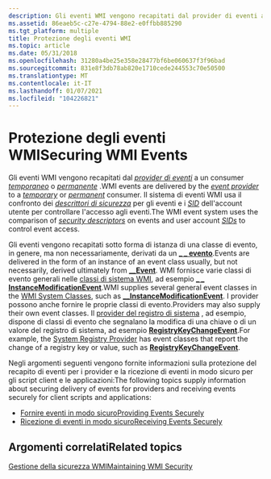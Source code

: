 ```yaml
---
description: Gli eventi WMI vengono recapitati dal provider di eventi a un consumer temporaneo o permanente. Il sistema di eventi WMI usa il confronto dei descrittori di sicurezza per gli eventi e i SID dell'account utente per controllare l'accesso agli eventi.
ms.assetid: 86eaeb5c-c27e-4794-88e2-e0ffbb885290
ms.tgt_platform: multiple
title: Protezione degli eventi WMI
ms.topic: article
ms.date: 05/31/2018
ms.openlocfilehash: 31280a4be25e358e28477bf6be060637f3f96bad
ms.sourcegitcommit: 831e8f3db78ab820e1710cede244553c70e50500
ms.translationtype: MT
ms.contentlocale: it-IT
ms.lasthandoff: 01/07/2021
ms.locfileid: "104226821"
---
```

# <a name="securing-wmi-events"></a><span data-ttu-id="058d6-104">Protezione degli eventi WMI</span><span class="sxs-lookup"><span data-stu-id="058d6-104">Securing WMI Events</span></span>

<span data-ttu-id="058d6-105">Gli eventi WMI vengono recapitati dal [*provider di eventi*](gloss-e.md) a un consumer [*temporaneo*](gloss-t.md) o [*permanente*](gloss-p.md) .</span><span class="sxs-lookup"><span data-stu-id="058d6-105">WMI events are delivered by the [*event provider*](gloss-e.md) to a [*temporary*](gloss-t.md) or [*permanent*](gloss-p.md) consumer.</span></span> <span data-ttu-id="058d6-106">Il sistema di eventi WMI usa il confronto dei [*descrittori di sicurezza*](gloss-s.md) per gli eventi e i [*SID*](gloss-s.md) dell'account utente per controllare l'accesso agli eventi.</span><span class="sxs-lookup"><span data-stu-id="058d6-106">The WMI event system uses the comparison of [*security descriptors*](gloss-s.md) on events and user account [*SIDs*](gloss-s.md) to control event access.</span></span>

<span data-ttu-id="058d6-107">Gli eventi vengono recapitati sotto forma di istanza di una classe di evento, in genere, ma non necessariamente, derivati da un [**\_ \_ evento**](--event.md).</span><span class="sxs-lookup"><span data-stu-id="058d6-107">Events are delivered in the form of an instance of an event class usually, but not necessarily, derived ultimately from [**\_\_Event**](--event.md).</span></span> <span data-ttu-id="058d6-108">WMI fornisce varie classi di evento generali nelle [classi di sistema WMI](wmi-system-classes.md), ad esempio [**\_ \_ InstanceModificationEvent**](--instancemodificationevent.md).</span><span class="sxs-lookup"><span data-stu-id="058d6-108">WMI supplies several general event classes in the [WMI System Classes](wmi-system-classes.md), such as [**\_\_InstanceModificationEvent**](--instancemodificationevent.md).</span></span> <span data-ttu-id="058d6-109">I provider possono anche fornire le proprie classi di evento.</span><span class="sxs-lookup"><span data-stu-id="058d6-109">Providers may also supply their own event classes.</span></span> <span data-ttu-id="058d6-110">Il [provider del registro di sistema](/previous-versions/windows/desktop/regprov/system-registry-provider) , ad esempio, dispone di classi di evento che segnalano la modifica di una chiave o di un valore del registro di sistema, ad esempio [**RegistryKeyChangeEvent**](/previous-versions/windows/desktop/regprov/registrykeychangeevent).</span><span class="sxs-lookup"><span data-stu-id="058d6-110">For example, the [System Registry Provider](/previous-versions/windows/desktop/regprov/system-registry-provider) has event classes that report the change of a registry key or value, such as [**RegistryKeyChangeEvent**](/previous-versions/windows/desktop/regprov/registrykeychangeevent).</span></span>

<span data-ttu-id="058d6-111">Negli argomenti seguenti vengono fornite informazioni sulla protezione del recapito di eventi per i provider e la ricezione di eventi in modo sicuro per gli script client e le applicazioni:</span><span class="sxs-lookup"><span data-stu-id="058d6-111">The following topics supply information about securing delivery of events for providers and receiving events securely for client scripts and applications:</span></span>

-   [<span data-ttu-id="058d6-112">Fornire eventi in modo sicuro</span><span class="sxs-lookup"><span data-stu-id="058d6-112">Providing Events Securely</span></span>](providing-events-securely.md)
-   [<span data-ttu-id="058d6-113">Ricezione di eventi in modo sicuro</span><span class="sxs-lookup"><span data-stu-id="058d6-113">Receiving Events Securely</span></span>](receiving-events-securely.md)

## <a name="related-topics"></a><span data-ttu-id="058d6-114">Argomenti correlati</span><span class="sxs-lookup"><span data-stu-id="058d6-114">Related topics</span></span>

<dl> <dt>

[<span data-ttu-id="058d6-115">Gestione della sicurezza WMI</span><span class="sxs-lookup"><span data-stu-id="058d6-115">Maintaining WMI Security</span></span>](maintaining-wmi-security.md)
</dt> </dl>

 

 
